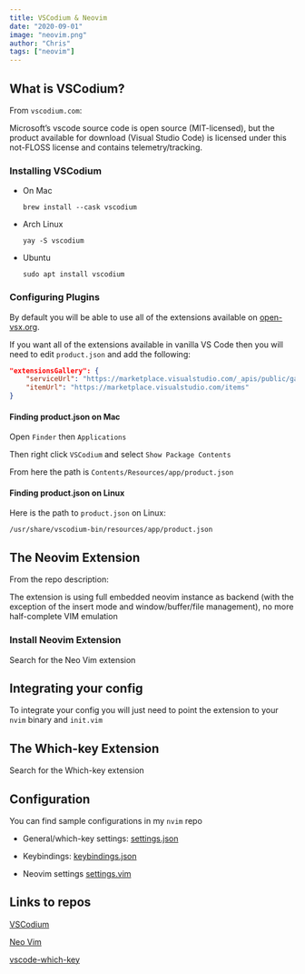 ```yaml
---
title: VSCodium & Neovim
date: "2020-09-01"
image: "neovim.png"
author: "Chris"
tags: ["neovim"]
---
```


## What is VSCodium?

From `vscodium.com`:

Microsoft’s vscode source code is open source (MIT-licensed), but the product available for download (Visual Studio Code) is licensed under this not-FLOSS license and contains telemetry/tracking.

### Installing VSCodium

- On Mac

  ```
  brew install --cask vscodium
  ```

- Arch Linux

  ```
  yay -S vscodium
  ```

- Ubuntu

  ```
  sudo apt install vscodium
  ```

### Configuring Plugins

By default you will be able to use all of the extensions available on [open-vsx.org](https://open-vsx.org/).

If you want all of the extensions available in vanilla VS Code then you will need to edit `product.json` and add the following:

```json
"extensionsGallery": {
    "serviceUrl": "https://marketplace.visualstudio.com/_apis/public/gallery",
    "itemUrl": "https://marketplace.visualstudio.com/items"
}
```

#### Finding product.json on Mac

Open `Finder` then `Applications`

Then right click `VSCodium` and select `Show Package Contents`

From here the path is `Contents/Resources/app/product.json`

#### Finding product.json on Linux

Here is the path to `product.json` on Linux:

```
/usr/share/vscodium-bin/resources/app/product.json
```

## The Neovim Extension

From the repo description:

The extension is using full embedded neovim instance as backend (with the exception of the insert mode and window/buffer/file management), no more half-complete VIM emulation

### Install Neovim Extension

Search for the Neo Vim extension

## Integrating your config

To integrate your config you will just need to point the extension to your `nvim` binary and `init.vim`

## The Which-key Extension

Search for the Which-key extension

## Configuration

You can find sample configurations in my `nvim` repo

- General/which-key settings: [settings.json](https://github.com/ChristianChiarulli/nvim/blob/master/utils/vscode_config/settings.json)

- Keybindings: [keybindings.json](https://github.com/ChristianChiarulli/nvim/blob/master/utils/vscode_config/keybindings.json)

- Neovim settings [settings.vim](https://github.com/ChristianChiarulli/nvim/blob/master/vscode/settings.vim)

## Links to repos

[VSCodium](https://github.com/VSCodium/vscodium)

[Neo Vim](https://github.com/asvetliakov/vscode-neovim)

[vscode-which-key](https://github.com/VSpaceCode/vscode-which-key)
